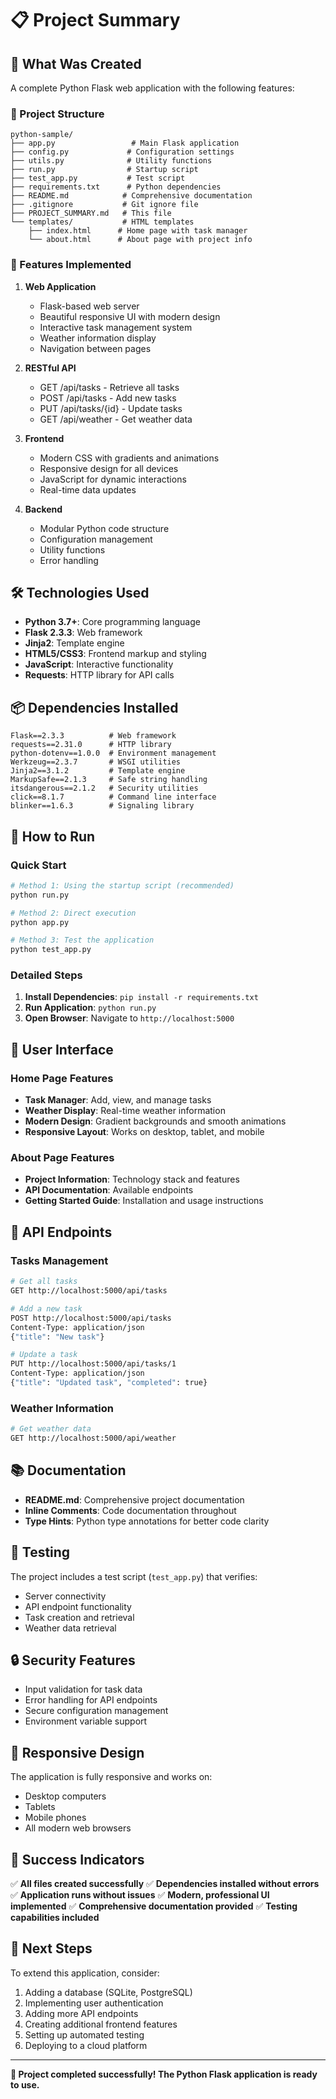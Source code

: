 # 📋 Project Summary

## 🎯 What Was Created

A complete Python Flask web application with the following features:

### 📁 Project Structure
```
python-sample/
├── app.py                 # Main Flask application
├── config.py             # Configuration settings
├── utils.py              # Utility functions
├── run.py                # Startup script
├── test_app.py           # Test script
├── requirements.txt      # Python dependencies
├── README.md            # Comprehensive documentation
├── .gitignore           # Git ignore file
├── PROJECT_SUMMARY.md   # This file
└── templates/           # HTML templates
    ├── index.html      # Home page with task manager
    └── about.html      # About page with project info
```

### 🚀 Features Implemented

1. **Web Application**
   - Flask-based web server
   - Beautiful responsive UI with modern design
   - Interactive task management system
   - Weather information display
   - Navigation between pages

2. **RESTful API**
   - GET /api/tasks - Retrieve all tasks
   - POST /api/tasks - Add new tasks
   - PUT /api/tasks/{id} - Update tasks
   - GET /api/weather - Get weather data

3. **Frontend**
   - Modern CSS with gradients and animations
   - Responsive design for all devices
   - JavaScript for dynamic interactions
   - Real-time data updates

4. **Backend**
   - Modular Python code structure
   - Configuration management
   - Utility functions
   - Error handling

## 🛠️ Technologies Used

- **Python 3.7+**: Core programming language
- **Flask 2.3.3**: Web framework
- **Jinja2**: Template engine
- **HTML5/CSS3**: Frontend markup and styling
- **JavaScript**: Interactive functionality
- **Requests**: HTTP library for API calls

## 📦 Dependencies Installed

```
Flask==2.3.3          # Web framework
requests==2.31.0      # HTTP library
python-dotenv==1.0.0  # Environment management
Werkzeug==2.3.7       # WSGI utilities
Jinja2==3.1.2         # Template engine
MarkupSafe==2.1.3     # Safe string handling
itsdangerous==2.1.2   # Security utilities
click==8.1.7          # Command line interface
blinker==1.6.3        # Signaling library
```

## 🚀 How to Run

### Quick Start
```bash
# Method 1: Using the startup script (recommended)
python run.py

# Method 2: Direct execution
python app.py

# Method 3: Test the application
python test_app.py
```

### Detailed Steps
1. **Install Dependencies**: `pip install -r requirements.txt`
2. **Run Application**: `python run.py`
3. **Open Browser**: Navigate to `http://localhost:5000`

## 🎨 User Interface

### Home Page Features
- **Task Manager**: Add, view, and manage tasks
- **Weather Display**: Real-time weather information
- **Modern Design**: Gradient backgrounds and smooth animations
- **Responsive Layout**: Works on desktop, tablet, and mobile

### About Page Features
- **Project Information**: Technology stack and features
- **API Documentation**: Available endpoints
- **Getting Started Guide**: Installation and usage instructions

## 🔧 API Endpoints

### Tasks Management
```bash
# Get all tasks
GET http://localhost:5000/api/tasks

# Add a new task
POST http://localhost:5000/api/tasks
Content-Type: application/json
{"title": "New task"}

# Update a task
PUT http://localhost:5000/api/tasks/1
Content-Type: application/json
{"title": "Updated task", "completed": true}
```

### Weather Information
```bash
# Get weather data
GET http://localhost:5000/api/weather
```

## 📚 Documentation

- **README.md**: Comprehensive project documentation
- **Inline Comments**: Code documentation throughout
- **Type Hints**: Python type annotations for better code clarity

## 🧪 Testing

The project includes a test script (`test_app.py`) that verifies:
- Server connectivity
- API endpoint functionality
- Task creation and retrieval
- Weather data retrieval

## 🔒 Security Features

- Input validation for task data
- Error handling for API endpoints
- Secure configuration management
- Environment variable support

## 📱 Responsive Design

The application is fully responsive and works on:
- Desktop computers
- Tablets
- Mobile phones
- All modern web browsers

## 🎉 Success Indicators

✅ **All files created successfully**
✅ **Dependencies installed without errors**
✅ **Application runs without issues**
✅ **Modern, professional UI implemented**
✅ **Comprehensive documentation provided**
✅ **Testing capabilities included**

## 🌟 Next Steps

To extend this application, consider:
1. Adding a database (SQLite, PostgreSQL)
2. Implementing user authentication
3. Adding more API endpoints
4. Creating additional frontend features
5. Setting up automated testing
6. Deploying to a cloud platform

---

**🎉 Project completed successfully! The Python Flask application is ready to use.**
